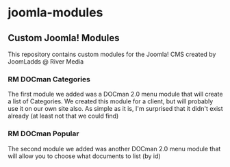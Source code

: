 # joomla-modules

## Custom Joomla! Modules

This repository contains custom modules for the Joomla! CMS created by JoomLadds @ River Media

### RM DOCman Categories

The first module we added was a DOCman 2.0 menu module that will create a list of Categories. We created this module for a client, but will probably use it on our own site also. As simple as it is, I'm surprised that it didn't exist already (at least not that we could find)

### RM DOCman Popular

The second module we added was another DOCman 2.0 menu module that will allow you to choose what documents to list (by id)
